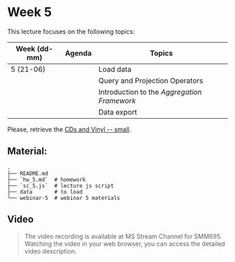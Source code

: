 # Week 5

This lecture focuses on the following topics:


| Week (dd-mm) | Agenda         | Topics                                             |
|--------------|----------------|----------------------------------------------------|
| 5 (21-06)    |                | Load data                                          |
|              |                | Query and Projection Operators                     |
|              |                | Introduction to the _Aggregation Framework_        |
|              |                | Data export                                        |

Please, retrieve the [CDs and Vinyl -- small](http://deepyeti.ucsd.edu/jianmo/amazon/categoryFilesSmall/CDs_and_Vinyl_5.json.gz).

## Material:
    .
    ├── README.md
    ├── `hw_5.md`  # homework
    ├── `sc_5.js`  # lecture js script
    ├── data       # to load
    └── webinar-5  # webinar 5 materials

## Video

> The video recording is available at MS Stream Channel for SMM695.
> Watching the video in your web browser, you can access the detailed
> video description. 